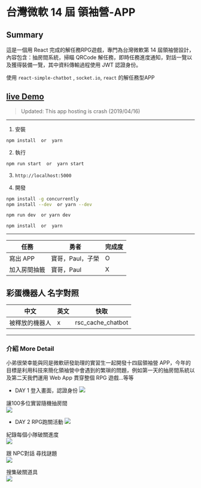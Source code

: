 # 台灣微軟 14 屆 領袖營-APP

## Summary

這是一個用 React 完成的解任務RPG遊戲，專門為台灣微軟第 14 屆領袖營設計，內容包含：抽房間系統，掃瞄 QRCode 解任務，即時任務進度通知，對話一覽以及獲得裝備一覽，其中資料傳輸過程使用 JWT 認證身份。

使用 `react-simple-chatbot` , `socket.io`, `react` 的解任務型APP

## [live Demo](https://agile-ridge-65560.herokuapp.com/)

> Updated: This app hosting is crash (2019/04/16)
---

1. 安裝

```
npm install  or  yarn
```

2. 執行

```bash
npm run start  or  yarn start
```

3. `http://localhost:5000`


4. 開發

```bash
npm install -g concurrently
npm install --dev  or yarn --dev

npm run dev  or yarn dev
```


```
npm install  or  yarn
```

---

| 任務 | 勇者 | 完成度 |
| --- | --- | --- |
| 寫出 APP | 寶哥，Paul，子榮 | O |
| 加入房間抽籤 | 寶哥，Paul | X |

## 彩蛋機器人 名字對照

| 中文 | 英文 | 快取 |
| --- | --- | --- |
| 被釋放的機器人 | x | rsc_cache_chatbot |

-------

### 介紹 More Detail

小弟很榮幸能與同是微軟研發助理的實習生一起開發十四屆領袖營 APP，今年的目標是利用科技來簡化領袖營中會遇到的繁瑣的問題，例如第一天的抽房間系統以及第二天我們運用 Web App 貫穿整個 RPG 遊戲…等等

- DAY 1 登入畫面，認證身份
![](https://i.imgur.com/PSwdMKg.png)

讓100多位實習隨機抽房間<br>
![](https://i.imgur.com/AEmqtaA.png)

- DAY 2 RPG跑關活動
![](https://i.imgur.com/BtNFBaI.png)

紀錄每個小隊破關進度<br>
![](https://i.imgur.com/D8J2SIt.png)

跟 NPC對話 尋找謎題<br>
![](https://i.imgur.com/5VLyuop.png)

搜集破關道具<br>
![](https://i.imgur.com/xLglVZs.png)

